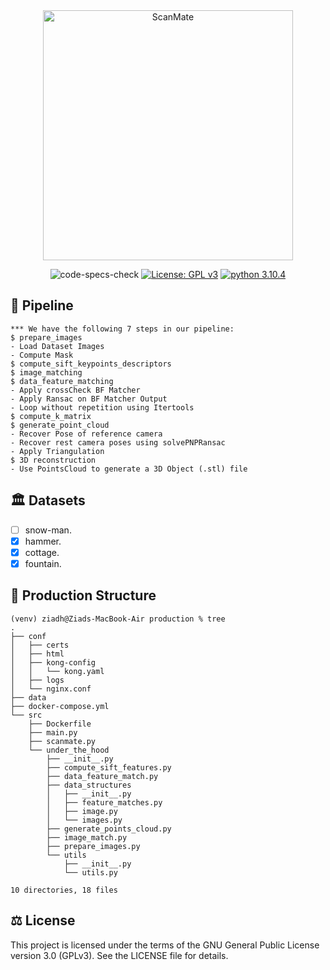 <div align="center">

<img src="https://github.com/ZiadMansourM/photogrammetry/assets/64917739/b8d80fd8-e261-4ed5-9afa-f0cdf6d79022" alt="ScanMate" width="400" height="400">

![code-specs-check](https://github.com/ZiadMansourM/photogrammetry/actions/workflows/type-check.yml/badge.svg)
[![License: GPL v3](https://img.shields.io/badge/License-GPLv3-blue.svg)](https://www.gnu.org/licenses/gpl-3.0)
[![python 3.10.4](https://img.shields.io/badge/python-v3.10.4-<COLOR>.svg)](https://shields.io/)

</div>

## 📝 Pipeline
```Console
*** We have the following 7 steps in our pipeline:
$ prepare_images
- Load Dataset Images
- Compute Mask
$ compute_sift_keypoints_descriptors
$ image_matching
$ data_feature_matching
- Apply crossCheck BF Matcher
- Apply Ransac on BF Matcher Output
- Loop without repetition using Itertools
$ compute_k_matrix
$ generate_point_cloud
- Recover Pose of reference camera
- Recover rest camera poses using solvePNPRansac
- Apply Triangulation
$ 3D reconstruction
- Use PointsCloud to generate a 3D Object (.stl) file
```

## 🏛️ Datasets
- [ ] snow-man.
- [X] hammer.
- [X] cottage.
- [X] fountain.

## 🧐 Production Structure
```console
(venv) ziadh@Ziads-MacBook-Air production % tree 
.
├── conf
│   ├── certs
│   ├── html
│   ├── kong-config
│   │   └── kong.yaml
│   ├── logs
│   └── nginx.conf
├── data
├── docker-compose.yml
└── src
    ├── Dockerfile
    ├── main.py
    ├── scanmate.py
    └── under_the_hood
        ├── __init__.py
        ├── compute_sift_features.py
        ├── data_feature_match.py
        ├── data_structures
        │   ├── __init__.py
        │   ├── feature_matches.py
        │   ├── image.py
        │   └── images.py
        ├── generate_points_cloud.py
        ├── image_match.py
        ├── prepare_images.py
        └── utils
            ├── __init__.py
            └── utils.py

10 directories, 18 files
```

⚖️ License
-------

This project is licensed under the terms of the GNU General Public License version 3.0 (GPLv3). See the LICENSE file for details.
